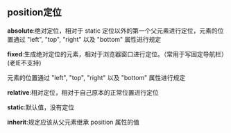 ## **position定位**

**absolute**:绝对定位，相对于 static 定位以外的第一个父元素进行定位，元素的位置通过 "left", "top", "right" 以及 "bottom" 属性进行规定

**fixed**:生成绝对定位的元素，相对于浏览器窗口进行定位。（常用于写固定导航栏）(老IE不支持)

元素的位置通过 "left", "top", "right" 以及 "bottom" 属性进行规定

**relative**:相对定位，相对于自己原本的正常位置进行定位

**static**:默认值，没有定位

**inherit**:规定应该从父元素继承 position 属性的值